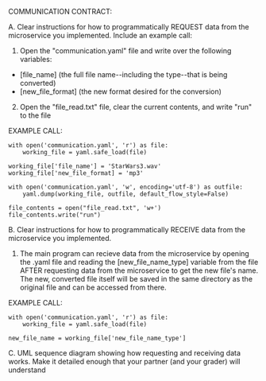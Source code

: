 COMMUNICATION CONTRACT:

A. Clear instructions for how to programmatically REQUEST data from the microservice you implemented. Include an example call:
1. Open the "communication.yaml" file and write over the following variables:
- [file_name] (the full file name--including the type--that is being converted)
- [new_file_format] (the new format desired for the conversion)

2. Open the "file_read.txt" file, clear the current contents, and write "run" to the file

EXAMPLE CALL:

    with open('communication.yaml', 'r') as file:
        working_file = yaml.safe_load(file)
    
    working_file['file_name'] = 'StarWars3.wav'
    working_file['new_file_format] = 'mp3'

    with open('communication.yaml', 'w', encoding='utf-8') as outfile:
        yaml.dump(working_file, outfile, default_flow_style=False)

    file_contents = open("file_read.txt", 'w+')
    file_contents.write("run")


B. Clear instructions for how to programmatically RECEIVE data from the microservice you implemented.
1. The main program can recieve data from the microservice by opening the .yaml file and reading the [new_file_name_type] variable from the file AFTER requesting data from the microservice to get the new file's name.
The new, converted file itself will be saved in the same directory as the original file and can be accessed from there.

EXAMPLE CALL:

    with open('communication.yaml', 'r') as file:
        working_file = yaml.safe_load(file)
    
    new_file_name = working_file['new_file_name_type']


C. UML sequence diagram showing how requesting and receiving data works. Make it detailed enough that your partner (and your grader) will understand

